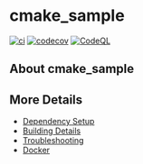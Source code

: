 # cmake_sample

[![ci](https://github.com/gittiver/cmake_sample/actions/workflows/ci.yml/badge.svg)](https://github.com/gittiver/cmake_sample/actions/workflows/ci.yml)
[![codecov](https://codecov.io/gh/gittiver/cmake_sample/branch/main/graph/badge.svg)](https://codecov.io/gh/gittiver/cmake_sample)
[![CodeQL](https://github.com/gittiver/cmake_sample/actions/workflows/codeql-analysis.yml/badge.svg)](https://github.com/gittiver/cmake_sample/actions/workflows/codeql-analysis.yml)

## About cmake_sample



## More Details

 * [Dependency Setup](README_dependencies.md)
 * [Building Details](README_building.md)
 * [Troubleshooting](README_troubleshooting.md)
 * [Docker](README_docker.md)
